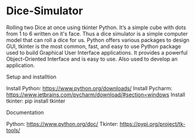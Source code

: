 # Dice-Simulator
Rolling two Dice at once using tkinter Python.
It’s a simple cube with dots from 1 to 6 written on it's face. Thus a dice simulator is a simple computer model that can roll a dice for us.
Python offers various packages to design GUI, tkinter is the most common, fast, and easy to use Python package used to build Graphical User Interface applications. 
It provides a powerful Object-Oriented Interface and is easy to use. Also used to develop an application.


Setup and installtion

Install Python: https://www.python.org/downloads/
Install Pycharm: https://www.jetbrains.com/pycharm/download/#section=windows
Install tkinter: pip install tkinter

Documentation

Python: https://www.python.org/doc/ 
Tkinter: https://pypi.org/project/tk-tools/
